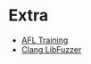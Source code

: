 # Extra

* [AFL Training](https://github.com/mykter/afl-training)
* [Clang LibFuzzer](https://llvm.org/docs/LibFuzzer.html)
